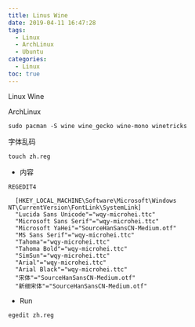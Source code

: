 ```yaml
---
title: Linus Wine
date: 2019-04-11 16:47:28
tags:
  - Linux
  - ArchLinux
  - Ubuntu
categories:
  - Linux
toc: true
---
```

Linux Wine
<!--more-->
ArchLinux
```shell
sudo pacman -S wine wine_gecko wine-mono winetricks
```

字体乱码
```shell
touch zh.reg
```

- 内容

```shell
REGEDIT4

  [HKEY_LOCAL_MACHINE\Software\Microsoft\Windows NT\CurrentVersion\FontLink\SystemLink]
  "Lucida Sans Unicode"="wqy-microhei.ttc"
  "Microsoft Sans Serif"="wqy-microhei.ttc"
  "Microsoft YaHei"="SourceHanSansCN-Medium.otf"
  "MS Sans Serif"="wqy-microhei.ttc"
  "Tahoma"="wqy-microhei.ttc"
  "Tahoma Bold"="wqy-microhei.ttc"
  "SimSun"="wqy-microhei.ttc"
  "Arial"="wqy-microhei.ttc"
  "Arial Black"="wqy-microhei.ttc"
  "宋体"="SourceHanSansCN-Medium.otf"
  "新细宋体"="SourceHanSansCN-Medium.otf"
```

- Run

```shell
egedit zh.reg
```
